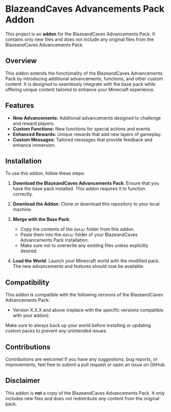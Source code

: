 # BlazeandCaves Advancements Pack Addon

This project is an **addon** for the BlazeandCaves Advancements Pack. It contains only new files and does not include any original files from the BlazeandCaves Advancements Pack.

## Overview

This addon extends the functionality of the BlazeandCaves Advancements Pack by introducing additional advancements, functions, and other custom content. It is designed to seamlessly integrate with the base pack while offering unique content tailored to enhance your Minecraft experience.

## Features

- **New Advancements:** Additional advancements designed to challenge and reward players.
- **Custom Functions:** New functions for special actions and events.
- **Enhanced Rewards:** Unique rewards that add new layers of gameplay.
- **Custom Messages:** Tailored messages that provide feedback and enhance immersion.

## Installation

To use this addon, follow these steps:

1. **Download the BlazeandCaves Advancements Pack**: Ensure that you have the base pack installed. This addon requires it to function correctly.
   
2. **Download the Addon**: Clone or download this repository to your local machine.

3. **Merge with the Base Pack**:
   - Copy the contents of the `data/` folder from this addon.
   - Paste them into the `data/` folder of your BlazeandCaves Advancements Pack installation.
   - Make sure not to overwrite any existing files unless explicitly desired.

4. **Load the World**: Launch your Minecraft world with the modified pack. The new advancements and features should now be available.

## Compatibility

This addon is compatible with the following versions of the BlazeandCaves Advancements Pack:
- Version X.X.X and above (replace with the specific versions compatible with your addon).

Make sure to always back up your world before installing or updating custom packs to prevent any unintended issues.

## Contributions

Contributions are welcome! If you have any suggestions, bug reports, or improvements, feel free to submit a pull request or open an issue on GitHub.

## Disclaimer

This addon is **not** a copy of the BlazeandCaves Advancements Pack. It only includes new files and does not redistribute any content from the original pack.
